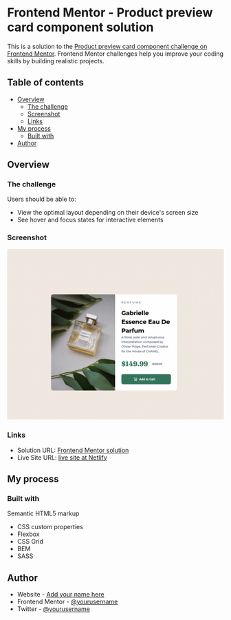 # Frontend Mentor - Product preview card component solution

This is a solution to the [Product preview card component challenge on Frontend Mentor](https://www.frontendmentor.io/challenges/product-preview-card-component-GO7UmttRfa). Frontend Mentor challenges help you improve your coding skills by building realistic projects.

## Table of contents

- [Overview](#overview)
  - [The challenge](#the-challenge)
  - [Screenshot](#screenshot)
  - [Links](#links)
- [My process](#my-process)
  - [Built with](#built-with)
- [Author](#author)

## Overview

### The challenge

Users should be able to:

- View the optimal layout depending on their device's screen size
- See hover and focus states for interactive elements

### Screenshot

![Desktop Screnshot](./screenshots/desktop-screenshot.png)

### Links

- Solution URL: [Frontend Mentor solution](https://www.frontendmentor.io/solutions/product-preview-card-Vcj2pR-roH)
- Live Site URL: [live site at Netlify](product-preview-card-eec66b.netlify.app)

## My process

### Built with

Semantic HTML5 markup

- CSS custom properties
- Flexbox
- CSS Grid
- BEM
- SASS

## Author

- Website - [Add your name here](https://www.your-site.com)
- Frontend Mentor - [@yourusername](https://www.frontendmentor.io/profile/yourusername)
- Twitter - [@yourusername](https://www.twitter.com/yourusername)
